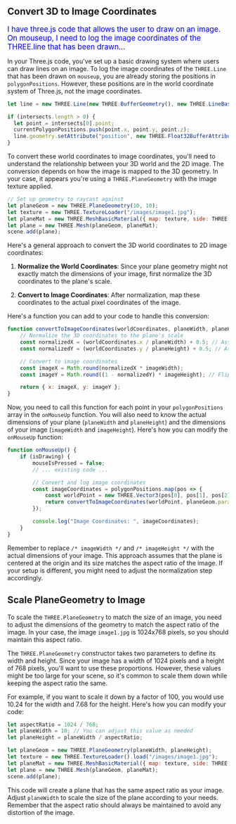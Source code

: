 ## Convert 3D to Image Coordinates

<span style="color:blue;font-size:larger;">I have three.js code that allows the user to draw on an image.  On mouseup, I need to log the image coordinates of the THREE.line that has been drawn...</span>

In your Three.js code, you've set up a basic drawing system where users can draw lines on an image. To log the image coordinates of the `THREE.Line` that has been drawn on `mouseup`, you are already storing the positions in `polygonPositions`. However, these positions are in the world coordinate system of Three.js, not the image coordinates.

```js
let line = new THREE.Line(new THREE.BufferGeometry(), new THREE.LineBasicMaterial({ "#0000ff" }));

if (intersects.length > 0) {
  let point = intersects[0].point;
  currentPolygonPositions.push(point.x, point.y, point.z);
  line.geometry.setAttribute("position", new THREE.Float32BufferAttribute(currentPolygonPositions, 3));
}
```

To convert these world coordinates to image coordinates, you'll need to understand the relationship between your 3D world and the 2D image. The conversion depends on how the image is mapped to the 3D geometry. In your case, it appears you're using a `THREE.PlaneGeometry` with the image texture applied.

```js
// Set up geometry to raycast against
let planeGeom = new THREE.PlaneGeometry(10, 10);
let texture = new THREE.TextureLoader("/images/image1.jpg");
let planeMat = new THREE.MeshBasicMaterial({ map: texture, side: THREE.DoubleSide });
let plane = new THREE.Mesh(planeGeom, planeMat);
scene.add(plane);
```

Here's a general approach to convert the 3D world coordinates to 2D image coordinates:

1. **Normalize the World Coordinates**: Since your plane geometry might not exactly match the dimensions of your image, first normalize the 3D coordinates to the plane's scale.

2. **Convert to Image Coordinates**: After normalization, map these coordinates to the actual pixel coordinates of the image.

Here's a function you can add to your code to handle this conversion:

```javascript
function convertToImageCoordinates(worldCoordinates, planeWidth, planeHeight, imageWidth, imageHeight) {
    // Normalize the 3D coordinates to the plane's scale
    const normalizedX = (worldCoordinates.x / planeWidth) + 0.5; // Assuming plane is centered
    const normalizedY = (worldCoordinates.y / planeHeight) + 0.5; // Assuming plane is centered

    // Convert to image coordinates
    const imageX = Math.round(normalizedX * imageWidth);
    const imageY = Math.round((1 - normalizedY) * imageHeight); // Flip Y-axis

    return { x: imageX, y: imageY };
}
```

Now, you need to call this function for each point in your `polygonPositions` array in the `onMouseUp` function. You will also need to know the actual dimensions of your plane (`planeWidth` and `planeHeight`) and the dimensions of your image (`imageWidth` and `imageHeight`). Here's how you can modify the `onMouseUp` function:

```javascript
function onMouseUp() {
    if (isDrawing) {
        mouseIsPressed = false;
        // ... existing code ...

        // Convert and log image coordinates
        const imageCoordinates = polygonPositions.map(pos => {
            const worldPoint = new THREE.Vector3(pos[0], pos[1], pos[2]);
            return convertToImageCoordinates(worldPoint, planeGeom.parameters.width, planeGeom.parameters.height, /* imageWidth */, /* imageHeight */);
        });

        console.log("Image Coordinates: ", imageCoordinates);
    }
}
```

Remember to replace `/* imageWidth */` and `/* imageHeight */` with the actual dimensions of your image. This approach assumes that the plane is centered at the origin and its size matches the aspect ratio of the image. If your setup is different, you might need to adjust the normalization step accordingly.

## Scale PlaneGeometry to Image

To scale the `THREE.PlaneGeometry` to match the size of an image, you need to adjust the dimensions of the geometry to match the aspect ratio of the image. In your case, the image `image1.jpg` is 1024x768 pixels, so you should maintain this aspect ratio.

The `THREE.PlaneGeometry` constructor takes two parameters to define its width and height. Since your image has a width of 1024 pixels and a height of 768 pixels, you'll want to use these proportions. However, these values might be too large for your scene, so it's common to scale them down while keeping the aspect ratio the same.

For example, if you want to scale it down by a factor of 100, you would use 10.24 for the width and 7.68 for the height. Here's how you can modify your code:

```javascript
let aspectRatio = 1024 / 768;
let planeWidth = 10; // You can adjust this value as needed
let planeHeight = planeWidth / aspectRatio;

let planeGeom = new THREE.PlaneGeometry(planeWidth, planeHeight);
let texture = new THREE.TextureLoader().load("/images/image1.jpg");
let planeMat = new THREE.MeshBasicMaterial({ map: texture, side: THREE.DoubleSide });
let plane = new THREE.Mesh(planeGeom, planeMat);
scene.add(plane);
```

This code will create a plane that has the same aspect ratio as your image. Adjust `planeWidth` to scale the size of the plane according to your needs. Remember that the aspect ratio should always be maintained to avoid any distortion of the image.

<br>
